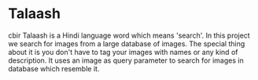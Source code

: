 # Talaash
cbir
Talaash is a Hindi language word which means 'search'.
In this project we search for images from a large database of images.
The special thing about it is you don't have to tag your images with names or any kind of description.
It uses an image as query parameter to search for images in database which resemble it.
